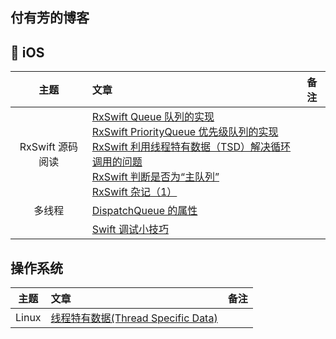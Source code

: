 付有芳的博客
---

##  iOS

| 主题 | 文章 | 备注 |
|:-------:|:------|:----:|
|RxSwift 源码阅读|[RxSwift Queue 队列的实现](./articles/RxSwift-Queue.md)<br>[RxSwift PriorityQueue 优先级队列的实现](./articles/RxSwift-PriorityQueue.md)<br>[RxSwift 利用线程特有数据（TSD）解决循环调用的问题](./articles/RxSwift_TSD.md)<br>[RxSwift 判断是否为“主队列”](./articles/RxSwift_main_Queue.md)<br>[RxSwift 杂记（1）](./articles/RxSwift_Note_1.md)||
| 多线程 | [DispatchQueue 的属性](./articles/DispatchQueue_Attributes.md) | |
| | [Swift 调试小技巧](./articles/Swift_Debug_Tip.md) | |

## 操作系统

| 主题 | 文章 | 备注 |
|:-------:|:------|:----:|
| Linux |[线程特有数据(Thread Specific Data)](./articles/Thread_Specific_Data.md)||
